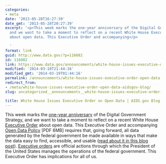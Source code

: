 ```yaml
---
categories:
- meta
date: '2013-05-28T16:27:39'
date_gmt: '2013-05-28T20:27:39'
excerpt: '<p>This week marks the one-year anniversary of the Digital Government Strategy,
  and we want to take a moment to reflect on a recent White House Executive Order
  about open data. This Executive Order and accompanying</p>

  '
format: link
guid: http://www.data.gov/?p=116082
id: 116082
link: https://www.data.gov/announcements/white-house-issues-executive-order-open-data-aidsgov-blog
modified: '2014-03-18T21:44:16'
modified_gmt: '2014-03-19T01:44:16'
permalink: /announcements/white-house-issues-executive-order-open-data-aidsgov-blog/
redirect_from:
- /meta/white-house-issues-executive-order-open-data-aidsgov-blog/
slug: uncategorized__announcements__white-house-issues-executive-order-open-data-aidsgov-blog

title: White House Issues Executive Order on Open Data | AIDS.gov Blog
---
```

This week marks the [one-year anniversary](http://www.whitehouse.gov/blog/2013/05/23/digital-strategy-delivering-better-results-public) of the Digital Government Strategy, and we want to take a moment to reflect on a recent White House [Executive Order](http://www.whitehouse.gov/the-press-office/2013/05/09/executive-order-making-open-and-machine-readable-new-default-government-) about open data. This Executive Order and accompanying [Open Data Policy](http://www.whitehouse.gov) [PDF 6MB] requires that, going forward, all data generated by the federal government be made available in ways that make the data easy to find, accessible, and usable ([read about it in this blog post](http://blog.aids.gov/2013/05/landmark-steps-to-liberate-open-data.html)). [Executive orders](http://www.archives.gov/federal-register/executive-orders/about.html) are official actions through which the President of the United States manages the operations of the federal government. This Executive Order has implications for all of us.


